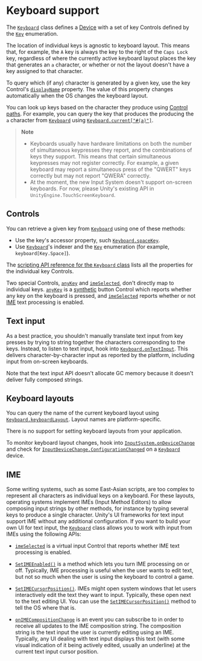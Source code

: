 # Keyboard support

The [`Keyboard`](../api/UnityEngine.InputSystem.Keyboard.html) class defines a [Device](Devices.md) with a set of key Controls defined by the [`Key`](../api/UnityEngine.InputSystem.Key.html) enumeration.

The location of individual keys is agnostic to keyboard layout. This means that, for example, the `A` key is always the key to the right of the `Caps Lock` key, regardless of where the currently active keyboard layout places the key that generates an `a` character, or whether or not the layout doesn't have a key assigned to that character.

To query which (if any) character is generated by a given key, use the key Control's [`displayName`](../api/UnityEngine.InputSystem.InputControl.html#UnityEngine_InputSystem_InputControl_displayName) property. The value of this property changes automatically when the OS changes the keyboard layout.

You can look up keys based on the character they produce using [Control paths](Controls.md#control-paths). For example,  you can query the key that produces the producing the `a` character from [`Keyboard`](../api/UnityEngine.InputSystem.Keyboard.html) using [`Keyboard.current["#(a)"]`](../api/UnityEngine.InputSystem.Keyboard.html#UnityEngine_InputSystem_Keyboard_Item_UnityEngine_InputSystem_Key_).

>__Note__
>* Keyboards usually have hardware limitations on both the number of simultaneous keypresses they report, and the combinations of keys they support. This means that certain simultaneous keypresses may not register correctly. For example, a given keyboard may report a simultaneous press of the "QWERT" keys correctly but may not report "QWERA" correctly.
>* At the moment, the new Input System doesn't support on-screen keyboards. For now, please Unity's existing API in `UnityEngine.TouchScreenKeyboard`.

## Controls

You can retrieve a given key from  [`Keyboard`](../api/UnityEngine.InputSystem.Keyboard.html) using one of these methods:

* Use the key's accessor property, such [`Keyboard.spaceKey`](../api/UnityEngine.InputSystem.Keyboard.html#UnityEngine_InputSystem_Keyboard_spaceKey).
* Use [`Keyboard`](../api/UnityEngine.InputSystem.Keyboard.html)'s indexer and the [`Key`](../api/UnityEngine.InputSystem.Key.html) enumeration (for example, `keyboard[Key.Space]`).

The [scripting API reference for the `Keyboard` class](../api/UnityEngine.InputSystem.Keyboard.html) lists all the properties for the individual key Controls.

Two special Controls, [`anyKey`](../api/UnityEngine.InputSystem.Keyboard.html#UnityEngine_InputSystem_Keyboard_anyKey) and [`imeSelected`](../api/UnityEngine.InputSystem.Keyboard.html#UnityEngine_InputSystem_Keyboard_imeSelected), don't directly map to individual keys. [`anyKey`](../api/UnityEngine.InputSystem.Keyboard.html#UnityEngine_InputSystem_Keyboard_anyKey) is a [synthetic](Controls.md#synthetic-controls) button Control which reports whether any key on the keyboard is pressed, and [`imeSelected`](../api/UnityEngine.InputSystem.Keyboard.html#UnityEngine_InputSystem_Keyboard_imeSelected) reports whether or not [IME](#ime) text processing is enabled.

## Text input

As a best practice, you shouldn't manually translate text input from key presses by trying to string together the characters corresponding to the keys. Instead, to listen to text input, hook into [`Keyboard.onTextInput`](../api/UnityEngine.InputSystem.Keyboard.html#UnityEngine_InputSystem_Keyboard_onTextInput). This delivers character-by-character input as reported by the platform, including input from on-screen keyboards.

Note that the text input API doesn't allocate GC memory because it doesn't deliver fully composed strings.

## Keyboard layouts

You can query the name of the current keyboard layout using [`Keyboard.keyboardLayout`](../api/UnityEngine.InputSystem.Keyboard.html#UnityEngine_InputSystem_Keyboard_keyboardLayout). Layout names are platform-specific.

There is no support for setting keyboard layouts from your application.

To monitor keyboard layout changes, hook into [`InputSystem.onDeviceChange`](../api/UnityEngine.InputSystem.InputSystem.html#UnityEngine_InputSystem_InputSystem_onDeviceChange) and check for [`InputDeviceChange.ConfigurationChanged`](../api/UnityEngine.InputSystem.InputDeviceChange.html) on a [`Keyboard`](../api/UnityEngine.InputSystem.Keyboard.html) device.

## IME

Some writing systems, such as some East-Asian scripts, are too complex to represent all characters as individual keys on a keyboard. For these layouts, operating systems implement IMEs (Input Method Editors) to allow composing input strings by other methods, for instance by typing several keys to produce a single character. Unity's UI frameworks for text input support IME without any additional configuration. If you want to build your own UI for text input, the [`Keyboard`](../api/UnityEngine.InputSystem.Keyboard.html) class allows you to work with input from IMEs using the following APIs:

* [`imeSelected`](../api/UnityEngine.InputSystem.Keyboard.html#UnityEngine_InputSystem_Keyboard_imeSelected) is a virtual input Control that reports whether IME text processing is enabled.

* [`SetIMEEnabled()`](../api/UnityEngine.InputSystem.Keyboard.html#UnityEngine_InputSystem_Keyboard_SetIMEEnabled_System_Boolean_) is a method which lets you turn IME processing on or off. Typically, IME processing is useful when the user wants to edit text, but not so much when the user is using the keyboard to control a game.

* [`SetIMECursorPosition()`](../api/UnityEngine.InputSystem.Keyboard.html#UnityEngine_InputSystem_Keyboard_SetIMECursorPosition_Vector2_). IMEs might open system windows that let users interactively edit the text they want to input. Typically, these open next to the text editing UI. You can use the [`SetIMECursorPosition()`](../api/UnityEngine.InputSystem.Keyboard.html#UnityEngine_InputSystem_Keyboard_SetIMECursorPosition_Vector2_) method to tell the OS where that is.

* [`onIMECompositionChange`](../api/UnityEngine.InputSystem.Keyboard.html#UnityEngine_InputSystem_Keyboard_onIMECompositionChange) is an event you can subscribe to in order to receive all updates to the IME composition string. The composition string is the text input the user is currently editing using an IME. Typically, any UI dealing with text input displays this text (with some visual indication of it being actively edited, usually an underline) at the current text input cursor position.
